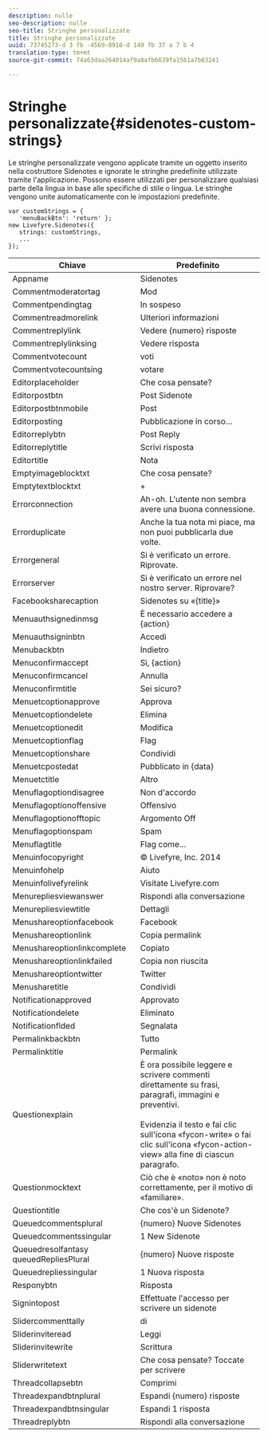 ```yaml
---
description: nulle
seo-description: nulle
seo-title: Stringhe personalizzate
title: Stringhe personalizzate
uuid: 73745273-d 3 fb -4569-8910-d 149 fb 37 a 7 b 4
translation-type: tm+mt
source-git-commit: 74a63daa264014af9a8afb6639fa1561a7b83241

---
```



# Stringhe personalizzate{#sidenotes-custom-strings}

Le stringhe personalizzate vengono applicate tramite un oggetto inserito nella costruttore Sidenotes e ignorate le stringhe predefinite utilizzate tramite l&#39;applicazione. Possono essere utilizzati per personalizzare qualsiasi parte della lingua in base alle specifiche di stile o lingua. Le stringhe vengono unite automaticamente con le impostazioni predefinite.

```
var customStrings = { 
   'menuBackBtn': 'return' }; 
new Livefyre.Sidenotes({ 
   strings: customStrings, 
   ...  
});
```

| Chiave | Predefinito |
|---|---|
| Appname | Sidenotes |
| Commentmoderatortag | Mod |
| Commentpendingtag | In sospeso |
| Commentreadmorelink | Ulteriori informazioni |
| Commentreplylink | Vedere {numero} risposte |
| Commentreplylinksing | Vedere risposta |
| Commentvotecount | voti |
| Commentvotecountsing | votare |
| Editorplaceholder | Che cosa pensate? |
| Editorpostbtn | Post Sidenote |
| Editorpostbtnmobile | Post |
| Editorposting | Pubblicazione in corso… |
| Editorreplybtn | Post Reply |
| Editorreplytitle | Scrivi risposta |
| Editortitle | Nota |
| Emptyimageblocktxt | Che cosa pensate? |
| Emptytextblocktxt | + |
| Errorconnection | Ah-oh. L&#39;utente non sembra avere una buona connessione. |
| Errorduplicate | Anche la tua nota mi piace, ma non puoi pubblicarla due volte. |
| Errorgeneral | Si è verificato un errore. Riprovate. |
| Errorserver | Si è verificato un errore nel nostro server. Riprovare? |
| Facebooksharecaption | Sidenotes su «{title}» |
| Menuauthsignedinmsg | È necessario accedere a {action} |
| Menuauthsigninbtn | Accedi |
| Menubackbtn | Indietro |
| Menuconfirmaccept | Sì, {action} |
| Menuconfirmcancel | Annulla |
| Menuconfirmtitle | Sei sicuro? |
| Menuetcoptionapprove | Approva |
| Menuetcoptiondelete | Elimina |
| Menuetcoptionedit | Modifica |
| Menuetcoptionflag | Flag |
| Menuetcoptionshare | Condividi |
| Menuetcpostedat | Pubblicato in {data} |
| Menuetctitle | Altro |
| Menuflagoptiondisagree | Non d&#39;accordo |
| Menuflagoptionoffensive | Offensivo |
| Menuflagoptionofftopic | Argomento Off |
| Menuflagoptionspam | Spam |
| Menuflagtitle | Flag come… |
| Menuinfocopyright | © Livefyre, Inc. 2014 |
| Menuinfohelp | Aiuto |
| Menuinfolivefyrelink | Visitate Livefyre.com |
| Menurepliesviewanswer | Rispondi alla conversazione |
| Menurepliesviewtitle | Dettagli |
| Menushareoptionfacebook | Facebook |
| Menushareoptionlink | Copia permalink |
| Menushareoptionlinkcomplete | Copiato |
| Menushareoptionlinkfailed | Copia non riuscita |
| Menushareoptiontwitter | Twitter |
| Menusharetitle | Condividi |
| Notificationapproved | Approvato |
| Notificationdelete | Eliminato |
| Notificationflded | Segnalata |
| Permalinkbackbtn | Tutto |
| Permalinktitle | Permalink |
| Questionexplain | È ora possibile leggere e scrivere commenti direttamente su frasi, paragrafi, immagini e preventivi.<br><br>Evidenzia il testo e fai clic sull&#39;icona «fycon-write» o fai clic sull&#39;icona «fycon-action-view» alla fine di ciascun paragrafo. |
| Questionmocktext | Ciò che è «noto» non è noto correttamente, per il motivo di «familiare». |
| Questiontitle | Che cos&#39;è un Sidenote? |
| Queuedcommentsplural | {numero} Nuove Sidenotes |
| Queuedcommentssingular | 1 New Sidenote |
| Queuedresolfantasy queuedRepliesPlural | {numero} Nuove risposte |
| Queuedrepliessingular | 1 Nuova risposta |
| Responybtn | Risposta |
| Signintopost | Effettuate l&#39;accesso per scrivere un sidenote |
| Slidercommenttally | di |
| Sliderinviteread | Leggi |
| Sliderinvitewrite | Scrittura |
| Sliderwritetext | Che cosa pensate? Toccate per scrivere |
| Threadcollapsebtn | Comprimi |
| Threadexpandbtnplural | Espandi {numero} risposte |
| Threadexpandbtnsingular | Espandi 1 risposta |
| Threadreplybtn | Rispondi alla conversazione |
